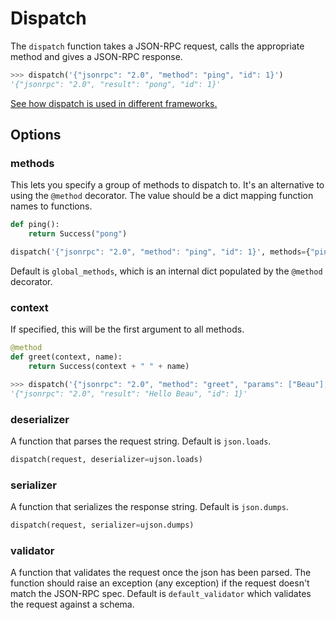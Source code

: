 # Dispatch

The `dispatch` function takes a JSON-RPC request, calls the appropriate method
and gives a JSON-RPC response.

```python
>>> dispatch('{"jsonrpc": "2.0", "method": "ping", "id": 1}')
'{"jsonrpc": "2.0", "result": "pong", "id": 1}'
```

[See how dispatch is used in different frameworks.](examples)

## Options

### methods

This lets you specify a group of methods to dispatch to. It's an alternative to
using the `@method` decorator. The value should be a dict mapping function
names to functions.

```python
def ping():
    return Success("pong")

dispatch('{"jsonrpc": "2.0", "method": "ping", "id": 1}', methods={"ping": ping})
```

Default is `global_methods`, which is an internal dict populated by the
`@method` decorator.

### context

If specified, this will be the first argument to all methods.

```python
@method
def greet(context, name):
    return Success(context + " " + name)

>>> dispatch('{"jsonrpc": "2.0", "method": "greet", "params": ["Beau"], "id": 1}', context="Hello")
'{"jsonrpc": "2.0", "result": "Hello Beau", "id": 1}'
```

### deserializer

A function that parses the request string. Default is `json.loads`.

```python
dispatch(request, deserializer=ujson.loads)
```

### serializer

A function that serializes the response string. Default is `json.dumps`.

```python
dispatch(request, serializer=ujson.dumps)
```

### validator

A function that validates the request once the json has been parsed. The
function should raise an exception (any exception) if the request doesn't match
the JSON-RPC spec. Default is `default_validator` which validates the request
against a schema.
